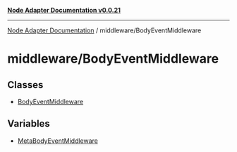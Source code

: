 [**Node Adapter Documentation v0.0.21**](../../README.md)

***

[Node Adapter Documentation](../../modules.md) / middleware/BodyEventMiddleware

# middleware/BodyEventMiddleware

## Classes

- [BodyEventMiddleware](classes/BodyEventMiddleware.md)

## Variables

- [MetaBodyEventMiddleware](variables/MetaBodyEventMiddleware.md)
